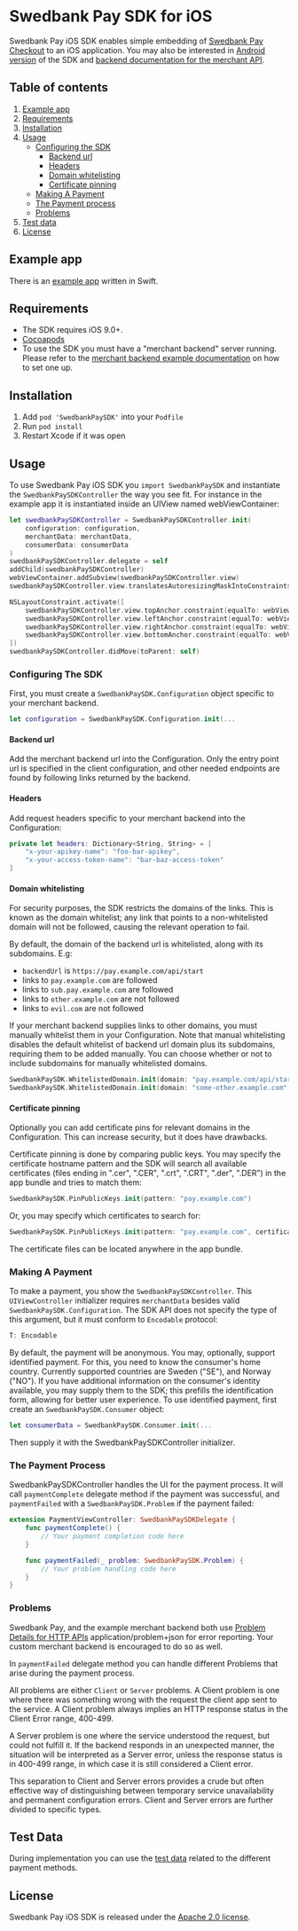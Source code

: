# Swedbank Pay SDK for iOS

Swedbank Pay iOS SDK enables simple embedding of [Swedbank Pay Checkout](https://developer.swedbankpay.com/checkout/) to an iOS application. You may also be interested in [Android version](https://github.com/SwedbankPay/swedbank-pay-sdk-android) of the SDK and [backend documentation for the merchant API](https://github.com/SwedbankPay/swedbank-pay-sdk-mobile-example-merchant).

## Table of contents

1. [Example app](#example-app)
2. [Requirements](#requirements)
3. [Installation](#installation)
4. [Usage](#usage)
   - [Configuring the SDK](#configuring-the-sdk)
     - [Backend url](#backend-url)
     - [Headers](#headers)
     - [Domain whitelisting](#domain-whitelisting)
     - [Certificate pinning](#certificate-pinning)
   - [Making A Payment](#making-a-payment)
   - [The Payment process](#the-payment-process)
   - [Problems](#problems)
5. [Test data](#test-data)
6. [License](#license)

<a name="example-app"></a>
## Example app

There is an [example app](https://github.com/SwedbankPay/swedbank-pay-sdk-ios-example-app) written in Swift.

<a name="requirements"></a>
## Requirements

- The SDK requires iOS 9.0+.
- [Cocoapods](https://guides.cocoapods.org/using/getting-started.html)
- To use the SDK you must have a "merchant backend" server running. Please refer to the [merchant backend example documentation](https://github.com/SwedbankPay/swedbank-pay-sdk-mobile-example-merchant) on how to set one up.

<a name="installation"></a>
## Installation

1. Add `pod 'SwedbankPaySDK'` into your `Podfile`
2. Run `pod install`
3. Restart Xcode if it was open

<a name="usage"></a>
## Usage

To use Swedbank Pay iOS SDK you `import SwedbankPaySDK` and instantiate the `SwedbankPaySDKController` the way you see fit. For instance in the example app it is instantiated inside an UIView named webViewContainer:
```swift
let swedbankPaySDKController = SwedbankPaySDKController.init(
    configuration: configuration,
    merchantData: merchantData,
    consumerData: consumerData
)
swedbankPaySDKController.delegate = self
addChild(swedbankPaySDKController)
webViewContainer.addSubview(swedbankPaySDKController.view)
swedbankPaySDKController.view.translatesAutoresizingMaskIntoConstraints = false

NSLayoutConstraint.activate([
    swedbankPaySDKController.view.topAnchor.constraint(equalTo: webViewContainer.topAnchor),
    swedbankPaySDKController.view.leftAnchor.constraint(equalTo: webViewContainer.leftAnchor),
    swedbankPaySDKController.view.rightAnchor.constraint(equalTo: webViewContainer.rightAnchor),
    swedbankPaySDKController.view.bottomAnchor.constraint(equalTo: webViewContainer.bottomAnchor),
])
swedbankPaySDKController.didMove(toParent: self)
```

<a name="configuring-the-sdk"></a>
### Configuring The SDK

First, you must create a `SwedbankPaySDK.Configuration` object specific to your merchant backend.
```swift
let configuration = SwedbankPaySDK.Configuration.init(...
```

<a name="backend-url"></a>
#### Backend url

Add the merchant backend url into the Configuration. Only the entry point url is specified in the client configuration, and other needed endpoints are found by following links returned by the backend.

<a name="headers"></a>
#### Headers

Add request headers specific to your merchant backend into the Configuration:
```swift
private let headers: Dictionary<String, String> = [
    "x-your-apikey-name": "foo-bar-apikey",
    "x-your-access-token-name": "bar-baz-access-token"
]
```

<a name="domain-whitelisting"></a>
#### Domain whitelisting

For security purposes, the SDK restricts the domains of the links. This is known as the domain whitelist; any link that points to a non-whitelisted domain will not be followed, causing the relevant operation to fail.

By default, the domain of the backend url is whitelisted, along with its subdomains. E.g:
 - `backendUrl` is `https://pay.example.com/api/start`
 - links to `pay.example.com` are followed
 - links to `sub.pay.example.com` are followed
 - links to `other.example.com` are not followed
 - links to `evil.com` are not followed
 
If your merchant backend supplies links to other domains, you must manually whitelist them in your Configuration. Note that manual whitelisting disables the default whitelist of backend url domain plus its subdomains, requiring them to be added manually. You can choose whether or not to include subdomains for manually whitelisted domains.
```swift
SwedbankPaySDK.WhitelistedDomain.init(domain: "pay.example.com/api/start", includeSubdomains: false),
SwedbankPaySDK.WhitelistedDomain.init(domain: "some-other.example.com", includeSubdomains: true)
```

<a name="certificate-pinning"></a>
#### Certificate pinning

Optionally you can add certificate pins for relevant domains in the Configuration. This can increase security, but it does have drawbacks.

Certificate pinning is done by comparing public keys. You may specify the certificate hostname pattern and the SDK will search all available certificates (files ending in ".cer", ".CER", ".crt", ".CRT", ".der", ".DER") in the app bundle and tries to match them:
```swift
SwedbankPaySDK.PinPublicKeys.init(pattern: "pay.example.com")
```
Or, you may specify which certificates to search for:
```swift
SwedbankPaySDK.PinPublicKeys.init(pattern: "pay.example.com", certificateFileNames: "pay.example.com.der", "other.example.com.der", "certificate.der"),
```
The certificate files can be located anywhere in the app bundle.

<a name="making-a-payment"></a>
### Making A Payment

To make a payment, you show the `SwedbankPaySDKController`. This `UIViewController` initializer requires `merchantData` besides valid `SwedbankPaySDK.Configuration`. The SDK API does not specify the type of this argument, but it must conform to `Encodable` protocol:
```swift
T: Encodable
```
By default, the payment will be anonymous. You may, optionally, support identified payment. For this, you need to know the consumer's home country. Currently supported countries are Sweden ("SE"), and Norway ("NO"). If you have additional information on the consumer's identity available, you may supply them to the SDK; this prefills the identification form, allowing for better user experience. To use identified payment, first create an `SwedbankPaySDK.Consumer` object:
```swift
let consumerData = SwedbankPaySDK.Consumer.init(...
```
Then supply it with the SwedbankPaySDKController initializer.

<a name="the-payment-process"></a>
### The Payment Process

SwedbankPaySDKController handles the UI for the payment process. It will call `paymentComplete` delegate method if the payment was successful, and `paymentFailed` with a `SwedbankPaySDK.Problem` if the payment failed:
```swift
extension PaymentViewController: SwedbankPaySDKDelegate {
    func paymentComplete() {
        // Your payment completion code here
    }

    func paymentFailed(_ problem: SwedbankPaySDK.Problem) {
        // Your problem handling code here
    }
}
```

<a name="problems"></a>
### Problems

Swedbank Pay, and the example merchant backend both use [Problem Details for HTTP APIs](https://tools.ietf.org/html/rfc7807) application/problem+json for error reporting. Your custom merchant backend is encouraged to do so as well.

In `paymentFailed` delegate method you can handle different Problems that arise during the payment process.

All problems are either `Client` or `Server` problems. A Client problem is one where there was something wrong with the request the client app sent to the service. A Client problem always implies an HTTP response status in the Client Error range, 400-499.

A Server problem is one where the service understood the request, but could not fulfill it. If the backend responds in an unexpected manner, the situation will be interpreted as a Server error, unless the response status is in 400-499 range, in which case it is still considered a Client error.

This separation to Client and Server errors provides a crude but often effective way of distinguishing between temporary service unavailability and permanent configuration errors. Client and Server errors are further divided to specific types.

<a name="test-data"></a>
## Test Data

During implementation you can use the [test data](https://developer.payex.com/xwiki/wiki/developer/view/Main/ecommerce/resources/test-data/) related to the different payment methods.

<a name="license"></a>
## License

Swedbank Pay iOS SDK is released under the [Apache 2.0 license](LICENSE).
